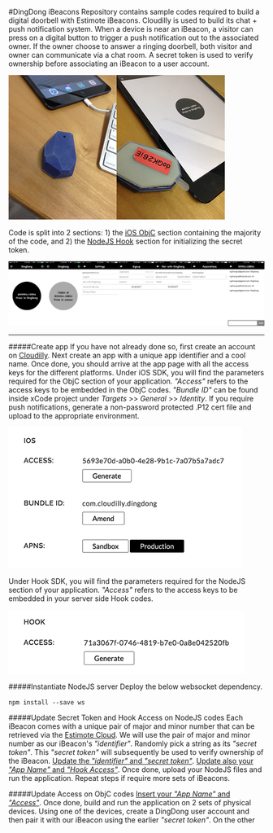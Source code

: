 #DingDong iBeacons
Repository contains sample codes required to build a digital doorbell with Estimote iBeacons. Cloudilly is used to build its chat + push notification system. When a device is near an iBeacon, a visitor can press on a digital button to trigger a push notification out to the associated owner. If the owner choose to answer a ringing doorbell, both visitor and owner can communicate via a chat room. A secret token is used to verify ownership before associating an iBeacon to a user account.

![DingDong](https://github.com/Cloudilly/Images/blob/master/ios_dingdong_secret.png) 

Code is split into 2 sections: 1) the [iOS ObjC](/ObjC) section containing the majority of the code, and 2) the [NodeJS Hook](/Hook) section for initializing the secret token.

![DingDong](https://github.com/Cloudilly/Images/blob/master/ios_dingdong.png) 

---

#####Create app
If you have not already done so, first create an account on [Cloudilly](https://cloudilly.com). Next create an app with a unique app identifier and a cool name. Once done, you should arrive at the app page with all the access keys for the different platforms. Under iOS SDK, you will find the parameters required for the ObjC section of your application. _"Access"_ refers to the access keys to be embedded in the ObjC codes. _"Bundle ID"_ can be found inside xCode project under _Targets_ >> _General_ >> _Identity_. If you require push notifications, generate a non-password protected .P12 cert file and upload to the appropriate environment.

![iOS Console](https://github.com/Cloudilly/Images/blob/master/ios_dingdong_console.png)

Under Hook SDK, you will find the parameters required for the NodeJS section of your application. _"Access"_ refers to the access keys to be embedded in your server side Hook codes.

![Hook Console](https://github.com/cloudilly/images/blob/master/hook_console.png)

#####Instantiate NodeJS server
Deploy the below websocket dependency.
```
npm install --save ws
```

#####Update Secret Token and Hook Access on NodeJS codes
Each iBeacon comes with a unique pair of major and minor number that can be retrieved via the [Estimote Cloud](https://cloud.estimote.com). We will use the pair of major and minor number as our iBeacon's _"identifier"_. Randomly pick a string as its _"secret token"_. This _"secret token"_ will subsequently be used to verify ownership of the iBeacon. [Update the _"identifier"_ and _"secret token"_](../../blob/master/Hook/app.js#L14-L15). [Update also your _"App Name"_ and _"Hook Access"_](../../blob/master/Hook/app.js#L3-L4). Once done, upload your NodeJS files and run the application. Repeat steps if require more sets of iBeacons.

#####Update Access on ObjC codes
[Insert your _"App Name"_ and _"Access"_](../../blob/master/ObjC/dingdong/AppDelegate.m#L28-L29). Once done, build and run the application on 2 sets of physical devices. Using one of the devices, create a DingDong user account and then pair it with our iBeacon using the earlier _"secret token"_. On the other 
